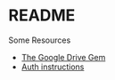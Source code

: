 # README

Some Resources

* [The Google Drive Gem](https://github.com/gimite/google-drive-ruby)
* [Auth instructions](https://github.com/gimite/google-drive-ruby/blob/master/doc/authorization.md)